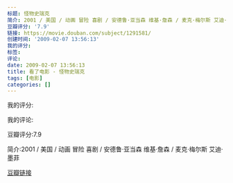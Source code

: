 ```yaml
---
标题: 怪物史瑞克
简介: 2001 / 美国 / 动画 冒险 喜剧 / 安德鲁·亚当森 维基·詹森 / 麦克·梅尔斯 艾迪·墨菲
豆瓣评分: '7.9'
链接: https://movie.douban.com/subject/1291581/
创建时间: '2009-02-07 13:56:13'
我的评分:
标签:
评论:
date: 2009-02-07 13:56:13
title: 看了电影 - 怪物史瑞克
tags: [电影]
categories: []
---
```


我的评分:

我的评论:

豆瓣评分:7.9

简介:2001 / 美国 / 动画 冒险 喜剧 / 安德鲁·亚当森 维基·詹森 / 麦克·梅尔斯 艾迪·墨菲

[豆瓣链接](https://movie.douban.com/subject/1291581/)

